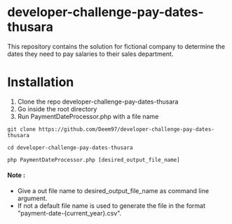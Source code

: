 # developer-challenge-pay-dates-thusara
This repository contains the solution for fictional company to determine the dates they need to pay salaries to their sales department.

# Installation
1. Clone the repo developer-challenge-pay-dates-thusara
2. Go inside the root directory
3. Run PaymentDateProcessor.php with a file name

```
git clone https://github.com/Deem97/developer-challenge-pay-dates-thusara

cd developer-challenge-pay-dates-thusara

php PaymentDateProcessor.php [desired_output_file_name]
```

#### Note : 
* Give a out file name to desired_output_file_name as command line argument.
* If not a default file name is used to generate the file in the format "payment-date-{current_year}.csv".

